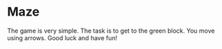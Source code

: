 # Maze
The game is very simple. The task is to get to the green block. You move using arrows. Good luck and have fun!
